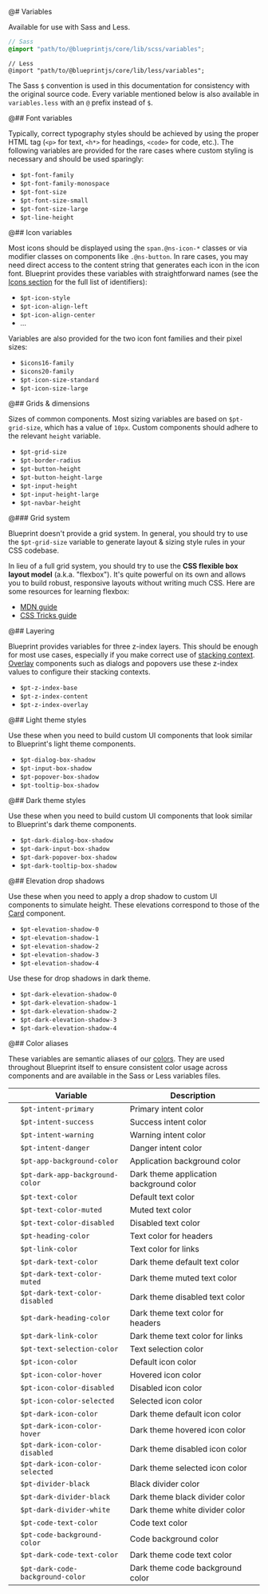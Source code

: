 @# Variables

Available for use with Sass and Less.

```css.scss
// Sass
@import "path/to/@blueprintjs/core/lib/scss/variables";
```

```css.less
// Less
@import "path/to/@blueprintjs/core/lib/less/variables";
```

The Sass `$` convention is used in this documentation for consistency with the original source code.
Every variable mentioned below is also available in `variables.less` with an `@` prefix instead of `$`.

@## Font variables

Typically, correct typography styles should be achieved by using the proper HTML tag (`<p>` for
text, `<h*>` for headings, `<code>` for code, etc.). The following variables are provided for the
rare cases where custom styling is necessary and should be used sparingly:

- `$pt-font-family`
- `$pt-font-family-monospace`
- `$pt-font-size`
- `$pt-font-size-small`
- `$pt-font-size-large`
- `$pt-line-height`

@## Icon variables

Most icons should be displayed using the `span.@ns-icon-*` classes or via modifier classes on
components like `.@ns-button`. In rare cases, you may need direct access to the content
string that generates each icon in the icon font. Blueprint provides these variables with
straightforward names (see the [Icons section](#icons) for the full list of identifiers):

- `$pt-icon-style`
- `$pt-icon-align-left`
- `$pt-icon-align-center`
- ...

Variables are also provided for the two icon font families and their pixel sizes:

- `$icons16-family`
- `$icons20-family`
- `$pt-icon-size-standard`
- `$pt-icon-size-large`

@## Grids & dimensions

Sizes of common components. Most sizing variables are based on `$pt-grid-size`, which has
a value of `10px`. Custom components should adhere to the relevant `height` variable.

- `$pt-grid-size`
- `$pt-border-radius`
- `$pt-button-height`
- `$pt-button-height-large`
- `$pt-input-height`
- `$pt-input-height-large`
- `$pt-navbar-height`

@### Grid system

Blueprint doesn't provide a grid system. In general, you should try to use the `$pt-grid-size`
variable to generate layout & sizing style rules in your CSS codebase.

In lieu of a full grid system, you should try to use the __CSS flexible box layout model__ (a.k.a.
"flexbox"). It's quite powerful on its own and allows you to build robust, responsive layouts
without writing much CSS. Here are some resources for learning flexbox:
- [MDN guide](https://developer.mozilla.org/en-US/docs/Web/Guide/CSS/Flexible_boxes)
- [CSS Tricks guide](https://css-tricks.com/snippets/css/a-guide-to-flexbox/)

@## Layering

Blueprint provides variables for three z-index layers. This should be enough for most use cases,
especially if you make correct use of [stacking context][MDN]. [Overlay](#core/components/overlay)
components such as dialogs and popovers use these z-index values to configure their stacking
contexts.

- `$pt-z-index-base`
- `$pt-z-index-content`
- `$pt-z-index-overlay`

[MDN]: https://developer.mozilla.org/en-US/docs/Web/CSS/CSS_Positioning/Understanding_z_index/The_stacking_context

@## Light theme styles

Use these when you need to build custom UI components that look similar to Blueprint's
light theme components.

- `$pt-dialog-box-shadow`
- `$pt-input-box-shadow`
- `$pt-popover-box-shadow`
- `$pt-tooltip-box-shadow`

@## Dark theme styles

Use these when you need to build custom UI components that look similar to Blueprint's
dark theme components.

- `$pt-dark-dialog-box-shadow`
- `$pt-dark-input-box-shadow`
- `$pt-dark-popover-box-shadow`
- `$pt-dark-tooltip-box-shadow`

@## Elevation drop shadows

Use these when you need to apply a drop shadow to custom UI components to simulate height.
These elevations correspond to those of the [Card](#core/components/card.elevation) component.

- `$pt-elevation-shadow-0`
- `$pt-elevation-shadow-1`
- `$pt-elevation-shadow-2`
- `$pt-elevation-shadow-3`
- `$pt-elevation-shadow-4`

Use these for drop shadows in dark theme.

- `$pt-dark-elevation-shadow-0`
- `$pt-dark-elevation-shadow-1`
- `$pt-dark-elevation-shadow-2`
- `$pt-dark-elevation-shadow-3`
- `$pt-dark-elevation-shadow-4`

@## Color aliases

These variables are semantic aliases of our [colors](#core/colors).
They are used throughout Blueprint itself to ensure consistent color usage across components
and are available in the Sass or Less variables files.

<table class="@ns-html-table docs-color-aliases-table">
    <thead>
        <tr>
            <th></th>
            <th>Variable</th>
            <th>Description</th>
        </tr>
    </thead>
    <tbody>
        <tr>
            <td>
                <div class="docs-color-bubble alias-intent-primary"></div>
            </td>
            <td><code>$pt-intent-primary</code></td>
            <td>Primary intent color</td>
        </tr>
        <tr>
            <td>
                <div class="docs-color-bubble alias-intent-success"></div>
            </td>
            <td><code>$pt-intent-success</code></td>
            <td>Success intent color</td>
        </tr>
        <tr>
            <td>
                <div class="docs-color-bubble alias-intent-warning"></div>
            </td>
            <td><code>$pt-intent-warning</code></td>
            <td>Warning intent color</td>
        </tr>
        <tr>
            <td>
                <div class="docs-color-bubble alias-intent-danger"></div>
            </td>
            <td><code>$pt-intent-danger</code></td>
            <td>Danger intent color</td>
        </tr>
        <tr>
            <td>
                <div class="docs-color-bubble alias-app-background-color"></div>
            </td>
            <td><code>$pt-app-background-color</code></td>
            <td>Application background color</td>
        </tr>
        <tr>
            <td>
                <div class="docs-color-bubble alias-dark-app-background-color"></div>
            </td>
            <td><code>$pt-dark-app-background-color</code></td>
            <td>Dark theme application background color</td>
        </tr>
        <tr>
            <td>
                <div class="docs-color-bubble alias-text-color"></div>
            </td>
            <td><code>$pt-text-color</code></td>
            <td>Default text color</td>
        </tr>
        <tr>
            <td>
                <div class="docs-color-bubble alias-text-color-muted"></div>
            </td>
            <td><code>$pt-text-color-muted</code></td>
            <td>Muted text color</td>
        </tr>
        <tr>
            <td>
                <div class="docs-color-bubble alias-text-color-disabled"></div>
            </td>
            <td><code>$pt-text-color-disabled</code></td>
            <td>Disabled text color</td>
        </tr>
        <tr>
            <td>
                <div class="docs-color-bubble alias-heading-color"></div>
            </td>
            <td><code>$pt-heading-color</code></td>
            <td>Text color for headers</td>
        </tr>
        <tr>
            <td>
                <div class="docs-color-bubble alias-link-color"></div>
            </td>
            <td><code>$pt-link-color</code></td>
            <td>Text color for links</td>
        </tr>
        <tr>
            <td>
                <div class="docs-color-bubble alias-dark-text-color"></div>
            </td>
            <td><code>$pt-dark-text-color</code></td>
            <td>Dark theme default text color</td>
        </tr>
        <tr>
            <td>
                <div class="docs-color-bubble alias-dark-text-color-muted"></div>
            </td>
            <td><code>$pt-dark-text-color-muted</code></td>
            <td>Dark theme muted text color</td>
        </tr>
        <tr>
            <td>
                <div class="docs-color-bubble alias-dark-text-color-disabled"></div>
            </td>
            <td><code>$pt-dark-text-color-disabled</code></td>
            <td>Dark theme disabled text color</td>
        </tr>
        <tr>
            <td>
                <div class="docs-color-bubble alias-dark-heading-color"></div>
            </td>
            <td><code>$pt-dark-heading-color</code></td>
            <td>Dark theme text color for headers</td>
        </tr>
        <tr>
            <td>
                <div class="docs-color-bubble alias-dark-link-color"></div>
            </td>
            <td><code>$pt-dark-link-color</code></td>
            <td>Dark theme text color for links</td>
        </tr>
        <tr>
            <td>
                <div class="docs-color-bubble alias-text-selection-color"></div>
            </td>
            <td><code>$pt-text-selection-color</code></td>
            <td>Text selection color</td>
        </tr>
        <tr>
            <td>
                <div class="docs-color-bubble alias-icon-color"></div>
            </td>
            <td><code>$pt-icon-color</code></td>
            <td>Default icon color</td>
        </tr>
        <tr>
            <td>
                <div class="docs-color-bubble alias-icon-color-hover"></div>
            </td>
            <td><code>$pt-icon-color-hover</code></td>
            <td>Hovered icon color</td>
        </tr>
        <tr>
            <td>
                <div class="docs-color-bubble alias-icon-color-disabled"></div>
            </td>
            <td><code>$pt-icon-color-disabled</code></td>
            <td>Disabled icon color</td>
        </tr>
        <tr>
            <td>
                <div class="docs-color-bubble alias-icon-color-selected"></div>
            </td>
            <td><code>$pt-icon-color-selected</code></td>
            <td>Selected icon color</td>
        </tr>
        <tr>
            <td>
                <div class="docs-color-bubble alias-dark-icon-color"></div>
            </td>
            <td><code>$pt-dark-icon-color</code></td>
            <td>Dark theme default icon color</td>
        </tr>
        <tr>
            <td>
                <div class="docs-color-bubble alias-dark-icon-color-hover"></div>
            </td>
            <td><code>$pt-dark-icon-color-hover</code></td>
            <td>Dark theme hovered icon color</td>
        </tr>
        <tr>
            <td>
                <div class="docs-color-bubble alias-dark-icon-color-disabled"></div>
            </td>
            <td><code>$pt-dark-icon-color-disabled</code></td>
            <td>Dark theme disabled icon color</td>
        </tr>
        <tr>
            <td>
                <div class="docs-color-bubble alias-dark-icon-color-selected"></div>
            </td>
            <td><code>$pt-dark-icon-color-selected</code></td>
            <td>Dark theme selected icon color</td>
        </tr>
        <tr>
            <td>
                <div class="docs-color-bubble alias-divider-black"></div>
            </td>
            <td><code>$pt-divider-black</code></td>
            <td>Black divider color</td>
        </tr>
        <tr>
            <td>
                <div class="docs-color-bubble alias-dark-divider-black"></div>
            </td>
            <td><code>$pt-dark-divider-black</code></td>
            <td>Dark theme black divider color</td>
        </tr>
        <tr>
            <td>
                <div class="docs-color-bubble alias-dark-divider-white"></div>
            </td>
            <td><code>$pt-dark-divider-white</code></td>
            <td>Dark theme white divider color</td>
        </tr>
        <tr>
            <td>
                <div class="docs-color-bubble alias-code-text-color"></div>
            </td>
            <td><code>$pt-code-text-color</code></td>
            <td>Code text color</td>
        </tr>
        <tr>
            <td>
                <div class="docs-color-bubble alias-code-background-color"></div>
            </td>
            <td><code>$pt-code-background-color</code></td>
            <td>Code background color</td>
        </tr>
        <tr>
            <td>
                <div class="docs-color-bubble alias-dark-code-text-color"></div>
            </td>
            <td><code>$pt-dark-code-text-color</code></td>
            <td>Dark theme code text color</td>
        </tr>
        <tr>
            <td>
                <div class="docs-color-bubble alias-dark-code-background-color"></div>
            </td>
            <td><code>$pt-dark-code-background-color</code></td>
            <td>Dark theme code background color</td>
        </tr>
    </tbody>
</table>

